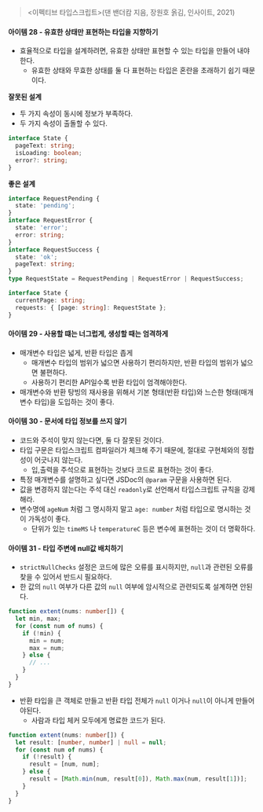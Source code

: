 > <이펙티브 타입스크립트>(댄 밴더캄 지음, 장원호 옭김, 인사이트, 2021)

#### 아이템 28 - 유효한 상태만 표현하는 타입을 지향하기

- 효율적으로 타입을 설계하려면, 유효한 상태만 표현할 수 있는 타입을 만들어 내야 한다.
  - 유효한 상태와 무효한 상태를 둘 다 표현하는 타입은 혼란을 초래하기 쉽기 때문이다.

**잘못된 설계**

- 두 가지 속성이 동시에 정보가 부족하다.
- 두 가지 속성이 출돌할 수 있다.

```ts
interface State {
  pageText: string;
  isLoading: boolean;
  error?: string;
}
```

**좋은 설계**

```ts
interface RequestPending {
  state: 'pending';
}
interface RequestError {
  state: 'error';
  error: string;
}
interface RequestSuccess {
  state: 'ok';
  pageText: string;
}
type RequestState = RequestPending | RequestError | RequestSuccess;

interface State {
  currentPage: string;
  requests: { [page: string]: RequestState };
}
```

#### 아이템 29 - 사용할 떄는 너그럽게, 생성할 때는 엄격하게

- 매개변수 타입은 넓게, 반환 타입은 좁게
  - 매개변수 타입의 범위가 넓으면 사용하기 편리하지만, 반환 타입의 범위가 넓으면 불편하다.
  - 사용하기 편리한 API일수록 반환 타입이 엄격해야한다.
- 매개변수와 반환 탕빙의 재사용을 위해서 기본 형태(반환 타입)와 느슨한 형태(매개변수 타입)을 도입하는 것이 좋다.

#### 아이템 30 - 문서에 타입 정보를 쓰지 않기

- 코드와 주석이 맞지 않는다면, 둘 다 잘못된 것이다.
- 타입 구문은 타입스크립트 컴파일러가 체크해 주기 때문에, 절대로 구현체와의 정합성이 어긋나지 않는다.
  - 입,출력을 주석으로 표현하는 것보다 코드로 표현하는 것이 좋다.
- 특정 매개변수를 설명하고 싶다면 JSDoc의 `@param` 구문을 사용하면 된다.
- 값을 변경하지 않는다는 주석 대신 `readonly`로 선언해서 타입스크립트 규칙을 강제해라.
- 변수명에 `ageNum` 처럼 그 명시하지 말고 `age: number` 처럼 타입으로 명시하는 것이 가독성이 좋다.
  - 단위가 있는 `timeMS` 나 `temperatureC` 등은 변수에 표현하는 것이 더 명확하다.

#### 아이템 31 - 타입 주변에 null값 배치하기

- `strictNullChecks` 설정은 코드에 많은 오류를 표시하지만, `null`과 관련된 오류를 찾을 수 있어서 반드시 필요하다.
- 한 값의 `null` 여부가 다른 값의 `null` 여부에 암시적으로 관련되도록 설계하면 안된다.

```ts
function extent(nums: number[]) {
  let min, max;
  for (const num of nums) {
    if (!min) {
      min = num;
      max = num;
    } else {
      // ...
    }
  }
}
```

- 반환 타입을 큰 객체로 만들고 반환 타입 전체가 `null` 이거나 `null`이 아니게 만들어야된다.
  - 사람과 타입 체커 모두에게 명료한 코드가 된다.

```ts
function extent(nums: number[]) {
  let result: [number, number] | null = null;
  for (const num of nums) {
    if (!result) {
      result = [num, num];
    } else {
      result = [Math.min(num, result[0]), Math.max(num, result[1])];
    }
  }
}
```
